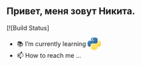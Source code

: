 ## Привет, меня зовут Никита.
[![Build Status]
- 📚 I’m currently learning  <img height="32" width="32" src="python.png" align="center"> </img>
- 📫 How to reach me ...

